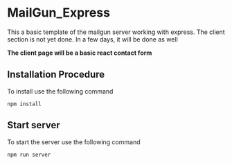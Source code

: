# MailGun_Express
This a basic template of the mailgun server working with express. The client section is not yet done. In a few days, it will be done as well

**The client page will be a basic react contact form**

## Installation Procedure
To install use the following command

``` 
npm install
```

## Start server
To start the server use the following command 

```
npm run server
```
